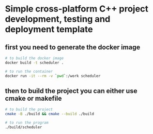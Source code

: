 # Simple cross-platform C++ project development, testing and deployment template

## first you need to generate the docker image
```bash
# to build the docker image
docker build -t scheduler .

# to run the container
docker run -it --rm -v `pwd`:/work scheduler
```

## then to build the project you can either use cmake or makefile
```bash
# to build the project
cmake -B ./build && cmake --build ./build

# to run the program
./build/scheduler
```
